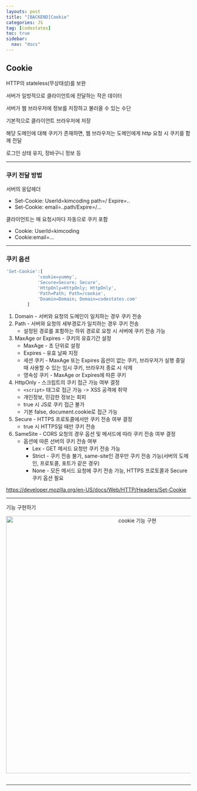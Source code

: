 ```yaml
---
layouts: post
title: "[BACKEND]Cookie"
categories: JS
tag: [codestates]
toc: true
sidebar:
  nav: "docs"
---
```


## Cookie

HTTP의 stateless(무상태성)를 보완

서버가 일방적으로 클라이언트에 전달하는 작은 데이터

서버가 웹 브라우저에 정보를 저장하고 불러올 수 있는 수단

기본적으로 클라이언트 브라우저에 저장

해당 도메인에 대해 쿠키가 존재하면, 웹 브라우저는 도메인에게 http 요청 시 쿠키를 함께 전달

로그인 상태 유지, 장바구니 정보 등

---

### 쿠키 전달 방법

서버의 응답헤더

- Set-Cookie: UserId=kimcoding path=/ Expire=..
- Set-Cookie: email=..path/Expire=/...

클라이언트는 매 요청시마다 자동으로 쿠키 포함

- Cookie: UserId=kimcoding
- Cookie:email=...

---

### 쿠키 옵션

```js
'Set-Cookie':[
            'cookie=yummy',
            'Secure=Secure; Secure',
            'HttpOnly=HttpOnly; HttpOnly',
            'Path=Path; Path=/cookie',
            'Doamin=Domain; Domain=codestates.com'
        ]
```

1. Domain - 서버와 요청의 도메인이 일치하는 경우 쿠키 전송
2. Path - 서버와 요청의 세부경로가 일치하는 경우 쿠키 전송
   - 설정된 경로를 포함하는 하위 경로로 요청 시 서버에 쿠키 전송 가능
3. MaxAge or Expires - 쿠키의 유효기간 설정
   - MaxAge - 초 단위로 설정
   - Expires - 유효 날짜 지정
   - 세션 쿠키 - MaxAge 또는 Expires 옵션이 없는 쿠키, 브라우저가 실행 중일 때 사용할 수 있는 임시 쿠키, 브라우저 종료 시 삭제
   - 영속성 쿠키 - MaxAge or Expires에 따른 쿠키
4. HttpOnly - 스크립트의 쿠키 접근 가능 여부 결정
   - `<script>` 태그로 접근 가능 -> XSS 공격에 취약
   - 개인정보, 민감한 정보는 회피
   - true 시 JS로 쿠키 접근 불가
   - 기본 false, document.cookie로 접근 가능
5. Secure - HTTPS 프로토콜에서만 쿠키 전송 여부 결정
   - true 시 HTTPS일 때만 쿠키 전송
6. SameSite - CORS 요청의 경우 옵션 및 메서드에 따라 쿠키 전송 여부 결정
   - 옵션에 따른 선버의 쿠키 전송 여부
     - Lex - GET 메서드 요청만 쿠키 전송 가능
     - Strict - 쿠키 전송 불가, same-site인 경우만 쿠키 전송 가능(서버의 도메인, 프로토콜, 포트가 같은 경우)
     - None - 모든 메서드 요청에 쿠키 전송 가능, HTTPS 프로토콜과 Secure 쿠키 옵션 필요

<https://developer.mozilla.org/en-US/docs/Web/HTTP/Headers/Set-Cookie>

---

기능 구현하기

<html>
    <div style ="text-align:center">
        <img src= "https://s3.ap-northeast-2.amazonaws.com/urclass-images/WJscOHO_c1XES9684w2hJ-1662907205991.png" alt="cookie 기능 구현" width="700" height="700">
    </div>
</html><br/>

---
